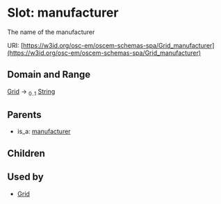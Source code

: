 
# Slot: manufacturer

The name of the manufacturer

URI: [https://w3id.org/osc-em/oscem-schemas-spa/Grid_manufacturer](https://w3id.org/osc-em/oscem-schemas-spa/Grid_manufacturer)


## Domain and Range

[Grid](Grid.md) &#8594;  <sub>0..1</sub> [String](types/String.md)

## Parents

 *  is_a: [manufacturer](manufacturer.md)

## Children


## Used by

 * [Grid](Grid.md)
